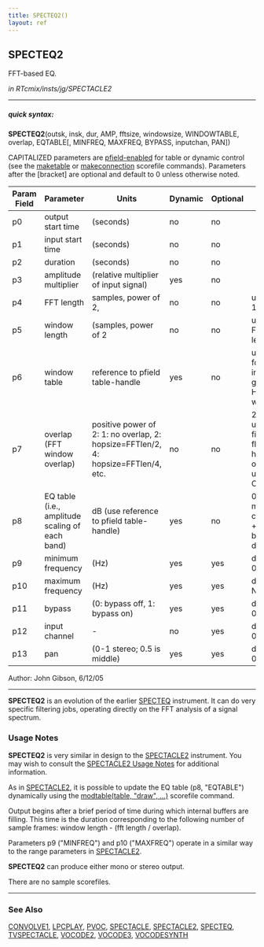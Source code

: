 ```yaml
---
title: SPECTEQ2()
layout: ref
---
```


## SPECTEQ2

FFT-based EQ.

*in RTcmix/insts/jg/SPECTACLE2*  
  

-----

##### quick syntax:

**SPECTEQ2**(outsk, insk, dur, AMP, fftsize, windowsize, WINDOWTABLE,
overlap, EQTABLE\[, MINFREQ, MAXFREQ, BYPASS, inputchan, PAN\])

CAPITALIZED parameters are [pfield-enabled](pfield-enabled.html) for
table or dynamic control (see the
[maketable](../scorefile/maketable.html) or
[makeconnection](../scorefile/makeconnection.html) scorefile
commands). Parameters after the \[bracket\] are optional and default to
0 unless otherwise noted.


Param Field	| Parameter | Units | Dynamic | Optional | Notes
----------- | --------- | ----- | -------- | --------- | ---------
p0 | output start time | (seconds) | no | no | 
p1 | input start time | (seconds) | no | no | 
p2 | duration | (seconds) | no | no | 
p3 | amplitude multiplier | (relative multiplier of input signal) | yes | no | 
p4 | FFT length | samples, power of 2, | no | no | usually 1024 |
p5 | window length | (samples, power of 2 | no | no | usually FFT length * 2 |
p6 | window table | reference to pfield table-handle | yes | no | use zero for internally generated Hamming window |
p7 | overlap (FFT window overlap) | positive power of 2: 1: no overlap, 2: hopsize=FFTlen/2, 4: hopsize=FFTlen/4, etc. | no | no |  2 or 4 is usually fine; 1 is fluttery; higher overlaps use more CPU | 
p8 | EQ table (i.e., amplitude scaling of each band) | dB (use reference to pfield table-handle) | yes | no | 0 dB means no change, +dB boost, -dB cut |
p9 | minimum frequency | (Hz) | yes | yes | default is 0 Hz | 
p10 | maximum frequency | (Hz) | yes | yes | default is Nyquist | 
p11 | bypass | (0: bypass off, 1: bypass on) | yes | yes | default is 0 | 
p12 | input channel |  -  | no | yes | default is 0 | 
p13 | pan | (0-1 stereo; 0.5 is middle) | yes | yes | default is 0 | 

   Author:  John Gibson, 6/12/05

  

-----

  
**SPECTEQ2** is an evolution of the earlier [SPECTEQ](SPECTEQ.html)
instrument. It can do very specific filtering jobs, operating directly
on the FFT analysis of a signal spectrum. <span id="usage_notes"></span>

### Usage Notes

**SPECTEQ2** is very similar in design to the
[SPECTACLE2](SPECTACLE2.html) instrument. You may wish to consult the
[SPECTACLE2 Usage Notes](SPECTACLE2.html#usage_notes) for additional
information.

As in [SPECTACLE2](SPECTACLE2.html), it is possible to update the EQ
table (p8, "EQTABLE") dynamically using the [modtable(table, "draw",
...)](../scorefile/modtable.html#draw) scorefile command.

Output begins after a brief period of time during which internal buffers
are filling. This time is the duration corresponding to the following
number of sample frames: window length - (fft length / overlap).

Parameters p9 ("MINFREQ") and p10 ("MAXFREQ") operate in a similar way
to the range parameters in [SPECTACLE2](SPECTACLE2.html).

**SPECTEQ2** can produce either mono or stereo output.  
  
  
There are no sample scorefiles.  

-----

### See Also

[CONVOLVE1](CONVOLVE1.html), [LPCPLAY](LPCPLAY.html), [PVOC](PVOC.html),
[SPECTACLE](SPECTACLE.html), [SPECTACLE2](SPECTACLE2.html),
[SPECTEQ](SPECTEQ.html), [TVSPECTACLE](TVSPECTACLE.html),
[VOCODE2](VOCODE2.html), [VOCODE3](VOCODE3.html),
[VOCODESYNTH](VOCODESYNTH.html)
